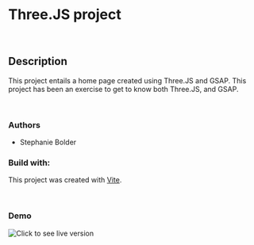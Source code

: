 # Three.JS project

<br />

## Description

This project entails a home page created using Three.JS and GSAP. This project has been an exercise to get to know both Three.JS, and GSAP.

<br />

### Authors

- Stephanie Bolder

### Build with:

This project was created with [Vite](https://vitejs.dev/).

<br />

### Demo

![Click to see live version](https://github.com/BlearyButton/threejs/blob/main/ThreeJS_demo.gif)
